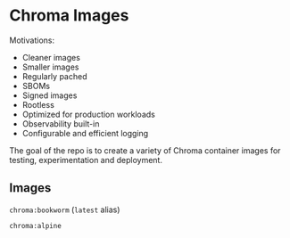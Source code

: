 # Chroma Images

Motivations:

-  Cleaner images
-  Smaller images
-  Regularly pached
-  SBOMs
-  Signed images
-  Rootless
-  Optimized for production workloads
-  Observability built-in
-  Configurable and efficient logging

The goal of the repo is to create a variety of Chroma container images for testing, experimentation and deployment.

## Images

`chroma:bookworm` (`latest` alias)

`chroma:alpine`





